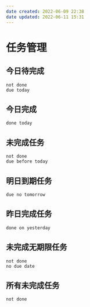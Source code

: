 ```yaml
---
date created: 2022-06-09 22:38
date updated: 2022-06-11 15:31
---
```


# 任务管理

## 今日待完成

```tasks
not done
due today 
```

## 今日完成

```tasks
done today
```

## 未完成任务

```tasks
not done
due before today
```

## 明日到期任务

```tasks
due no tomorrow
```

## 昨日完成任务

```tasks
done on yesterday
```

## 未完成无期限任务

```tasks
not done
no due date
```

## 所有未完成任务

```tasks
not done
```
